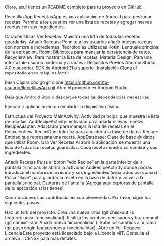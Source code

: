 
Claro, aquí tienes un README completo para tu proyecto en GitHub:

RecetillasApp
RecetillasApp es una aplicación de Android para gestionar recetas. Permite a los usuarios ver una lista de recetas y agregar nuevas recetas con sus ingredientes.

Características
Ver Recetas: Muestra una lista de todas las recetas guardadas.
Añadir Recetas: Permite a los usuarios añadir nuevas recetas con nombre e ingredientes.
Tecnologías Utilizadas
Kotlin: Lenguaje principal de la aplicación.
Room: Biblioteca para manejar la persistencia de datos.
RecyclerView: Para mostrar la lista de recetas.
Material Design: Para una interfaz de usuario moderna y atractiva.
Requisitos Previos
Android Studio 4.0 o superior.
SDK de Android 21 o superior.
Instalación
Clona el repositorio en tu máquina local:

bash
Copiar código
git clone https://github.com/tu-usuario/RecetillasApp.git
Abre el proyecto en Android Studio.

Deja que Android Studio descargue todas las dependencias necesarias.

Ejecuta la aplicación en un emulador o dispositivo físico.

Estructura del Proyecto
MainActivity: Actividad principal que muestra la lista de recetas.
AddRecipeActivity: Actividad para añadir nuevas recetas.
RecipeAdapter: Adaptador para manejar la lista de recetas en el RecyclerView.
RecipeDao: Interfaz para acceder a la base de datos.
Recipe: Entidad que representa una receta.
AppDatabase: Clase de base de datos que utiliza Room.
Uso
Ver Recetas
Al abrir la aplicación, se muestra una lista de todas las recetas guardadas. Cada receta muestra su nombre y sus ingredientes.

Añadir Recetas
Pulsa el botón "Add Recipe" en la parte inferior de la pantalla principal.
Se abrirá la actividad AddRecipeActivity donde podrás introducir el nombre de la receta y sus ingredientes (separados por comas).
Pulsa "Save" para guardar la receta en la base de datos y volver a la pantalla principal.
Capturas de Pantalla
(Agrega aquí capturas de pantalla de tu aplicación si las tienes)

Contribuciones
Las contribuciones son bienvenidas. Por favor, sigue los siguientes pasos:

Haz un fork del proyecto.
Crea una nueva rama (git checkout -b feature/nueva-funcionalidad).
Realiza los cambios necesarios y haz commit (git commit -am 'Añadir nueva funcionalidad').
Sube los cambios a tu rama (git push origin feature/nueva-funcionalidad).
Abre un Pull Request.
Licencia
Este proyecto está licenciado bajo la Licencia MIT. Consulta el archivo LICENSE para más detalles.

